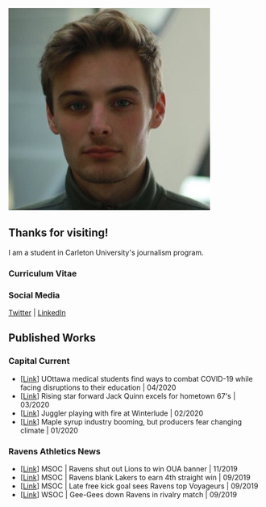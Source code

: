 ![Headshot](MarkBahensky_Headshot.jpg)

## Thanks for visiting!

I am a student in Carleton University's journalism program.

### Curriculum Vitae



### Social Media

[Twitter](https://twitter.com/BahenskyMark/) |
[LinkedIn](https://ca.linkedin.com/in/mark-bahensky-44b41a15b)

## Published Works

### Capital Current
* \[[Link](https://capitalcurrent.ca/uottawa-medical-students-find-ways-to-combat-covid-19-while-facing-disruptions-to-their-education/)\] UOttawa medical students find ways to combat COVID-19 while facing disruptions to their education | 04/2020
* \[[Link](https://capitalcurrent.ca/rising-star-forward-jack-quinn-excels-for-hometown-67s/)\] Rising star forward Jack Quinn excels for hometown 67's | 03/2020
* \[[Link](https://capitalcurrent.ca/juggler-playing-with-fire-at-winterlude/)\] Juggler playing with fire at Winterlude | 02/2020
* \[[Link](https://capitalcurrent.ca/climate-change-remains-amongst-causes-for-concern-for-canadian-maple-farmers-despite-record-breaking-2019/)\] Maple syrup industry booming, but producers fear changing climate | 01/2020

### Ravens Athletics News
* \[[Link](https://goravens.ca/news/2019/11/msoc-ravens-shut-out-lions-to-win-oua-banner/)\] MSOC | Ravens shut out Lions to win OUA banner | 11/2019
* \[[Link](https://goravens.ca/news/2019/09/msoc-ravens-blank-lakers-to-earn-4th-straight-win/)\] MSOC | Ravens blank Lakers to earn 4th straight win | 09/2019
* \[[Link](https://goravens.ca/news/2019/09/msoc-late-free-kick-goal-sees-ravens-top-voyageurs/)\] MSOC | Late free kick goal sees Ravens top Voyageurs | 09/2019
* \[[Link](https://goravens.ca/news/2019/09/wsoc-gee-gees-down-ravens-in-rivalry-match/)\] WSOC | Gee-Gees down Ravens in rivalry match | 09/2019
